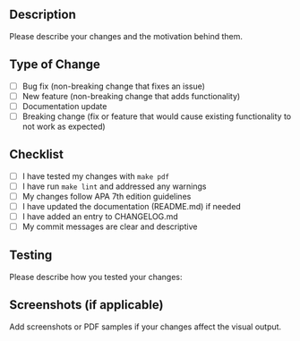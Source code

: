 ## Description

Please describe your changes and the motivation behind them.

## Type of Change

- [ ] Bug fix (non-breaking change that fixes an issue)
- [ ] New feature (non-breaking change that adds functionality)
- [ ] Documentation update
- [ ] Breaking change (fix or feature that would cause existing functionality to not work as expected)

## Checklist

- [ ] I have tested my changes with `make pdf`
- [ ] I have run `make lint` and addressed any warnings
- [ ] My changes follow APA 7th edition guidelines
- [ ] I have updated the documentation (README.md) if needed
- [ ] I have added an entry to CHANGELOG.md
- [ ] My commit messages are clear and descriptive

## Testing

Please describe how you tested your changes:

## Screenshots (if applicable)

Add screenshots or PDF samples if your changes affect the visual output.
